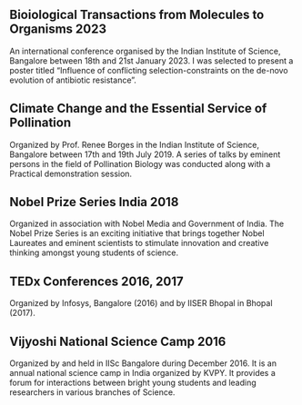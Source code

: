 ## Bioiological Transactions from Molecules to Organisms 2023
An international conference organised by the Indian Institute of Science, Bangalore between 18th and 21st January 2023. I was selected to present a poster titled “Influence of conflicting selection-constraints on the de-novo evolution of antibiotic resistance”.

## Climate Change and the Essential Service of Pollination
Organized by Prof. Renee Borges in the Indian Institute of Science, Bangalore between 17th and 19th July 2019. A series of talks by eminent persons in the field of Pollination Biology was conducted along with a Practical demonstration session.

## Nobel Prize Series India 2018
Organized in association with Nobel Media and Government of India. The Nobel Prize Series is an exciting initiative that brings together Nobel Laureates and eminent scientists to stimulate innovation and creative thinking amongst young students of science.

## TEDx Conferences 2016, 2017
Organized by Infosys, Bangalore (2016) and by IISER Bhopal in Bhopal (2017).

## Vijyoshi National Science Camp 2016
Organized by and held in IISc Bangalore during December 2016. It is an annual national science camp in India organized by KVPY. It provides a forum for interactions between bright young students and leading researchers in various branches of Science. 
